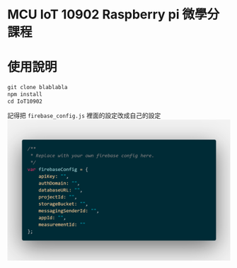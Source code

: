 # MCU IoT 10902 Raspberry pi 微學分課程

# 使用說明

```
git clone blablabla
npm install
cd IoT10902
```

記得把 `firebase_config.js` 裡面的設定改成自己的設定
![](assets/code.png)
